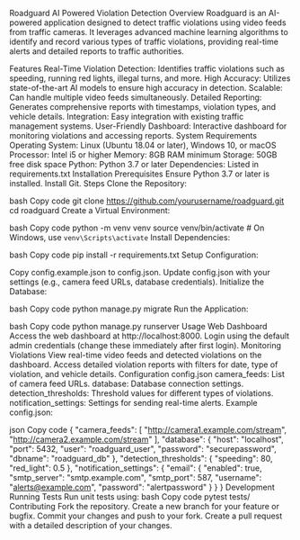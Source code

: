 Roadguard AI Powered Violation Detection
Overview
Roadguard is an AI-powered application designed to detect traffic violations using video feeds from traffic cameras. It leverages advanced machine learning algorithms to identify and record various types of traffic violations, providing real-time alerts and detailed reports to traffic authorities.

Features
Real-Time Violation Detection: Identifies traffic violations such as speeding, running red lights, illegal turns, and more.
High Accuracy: Utilizes state-of-the-art AI models to ensure high accuracy in detection.
Scalable: Can handle multiple video feeds simultaneously.
Detailed Reporting: Generates comprehensive reports with timestamps, violation types, and vehicle details.
Integration: Easy integration with existing traffic management systems.
User-Friendly Dashboard: Interactive dashboard for monitoring violations and accessing reports.
System Requirements
Operating System: Linux (Ubuntu 18.04 or later), Windows 10, or macOS
Processor: Intel i5 or higher
Memory: 8GB RAM minimum
Storage: 50GB free disk space
Python: Python 3.7 or later
Dependencies: Listed in requirements.txt
Installation
Prerequisites
Ensure Python 3.7 or later is installed.
Install Git.
Steps
Clone the Repository:

bash
Copy code
git clone https://github.com/yourusername/roadguard.git
cd roadguard
Create a Virtual Environment:

bash
Copy code
python -m venv venv
source venv/bin/activate   # On Windows, use `venv\Scripts\activate`
Install Dependencies:

bash
Copy code
pip install -r requirements.txt
Setup Configuration:

Copy config.example.json to config.json.
Update config.json with your settings (e.g., camera feed URLs, database credentials).
Initialize the Database:

bash
Copy code
python manage.py migrate
Run the Application:

bash
Copy code
python manage.py runserver
Usage
Web Dashboard
Access the web dashboard at http://localhost:8000.
Login using the default admin credentials (change these immediately after first login).
Monitoring Violations
View real-time video feeds and detected violations on the dashboard.
Access detailed violation reports with filters for date, type of violation, and vehicle details.
Configuration
config.json
camera_feeds: List of camera feed URLs.
database: Database connection settings.
detection_thresholds: Threshold values for different types of violations.
notification_settings: Settings for sending real-time alerts.
Example config.json:

json
Copy code
{
  "camera_feeds": [
    "http://camera1.example.com/stream",
    "http://camera2.example.com/stream"
  ],
  "database": {
    "host": "localhost",
    "port": 5432,
    "user": "roadguard_user",
    "password": "securepassword",
    "dbname": "roadguard_db"
  },
  "detection_thresholds": {
    "speeding": 80,
    "red_light": 0.5
  },
  "notification_settings": {
    "email": {
      "enabled": true,
      "smtp_server": "smtp.example.com",
      "smtp_port": 587,
      "username": "alerts@example.com",
      "password": "alertpassword"
    }
  }
}
Development
Running Tests
Run unit tests using:
bash
Copy code
pytest tests/
Contributing
Fork the repository.
Create a new branch for your feature or bugfix.
Commit your changes and push to your fork.
Create a pull request with a detailed description of your changes.
